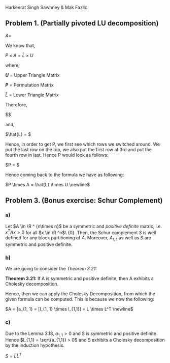 Harkeerat Singh Sawhney & Mak Fazlic

## Problem 1. (Partially pivoted LU decomposition)

$A =$

We know that,

$P\times A = \hat{L} \times U$

where,

**$U$**﻿ = Upper Triangle Matrix

**$P$**﻿ = Permutation Matrix

$\hat{L}$﻿ = Lower Triangle Matrix

Therefore,

$$

and,

$\hat{L} = $

Hence, in order to get P, we first see which rows we switched around. We put the last row on the top, we also put the first row at 3rd and put the fourth row in last. Hence P would look as follows:

$P = $

Hence coming back to the formula we have as following:

$P \times A = \hat{L} \times U \newline$

## Problem 3. (Bonus exercise: Schur Complement)

### a)

Let $A \in \R ^ {n\times n}$﻿ be a symmetric and _positive definite_ matrix, i.e. $x^T Ax > 0$﻿ for all $x \in \R ^n$﻿\ {0}. Then, the Schur complement $S$﻿ is well defined for any block partitioning of $A.$﻿ Moreover, $A_{1,1}$﻿ as well as $S$﻿ are symmetric and positive definite.

### b)

We are going to consider the _Theorem 3.21:_

**Theorem 3.21:** If A is symmetric and positive definite, then A exhibits a Cholesky decomposition.

Hence, then we can apply the Cholesky Decomposition, from which the given formula can be computed. This is because we now the following:

$A = [a_{1, 1} = [l_{1, 1} \times l_{1,1}] = L \times L^T \newline$

### c)

Due to the Lemma 3.18, $a_{1, 1} > 0$﻿ and S is symmetric and positive definite. Hence $l_{1,1} = \sqrt{a_{1,1}} > 0$﻿ and S exhibits a Cholesky decomposition by the induction hypothesis.

$S = \tilde{L}\tilde{L}^T$